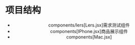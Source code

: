 # 项目结构
<header>
  <div>
    <ul>
      <li>components/lers[Lers.jsx]需求测试组件</li>
      <li>components[IPhone.jsx]商品展示组件</li>
      <li>components[Mac.jsx]</li>
    </ul>
  </div>
</header>